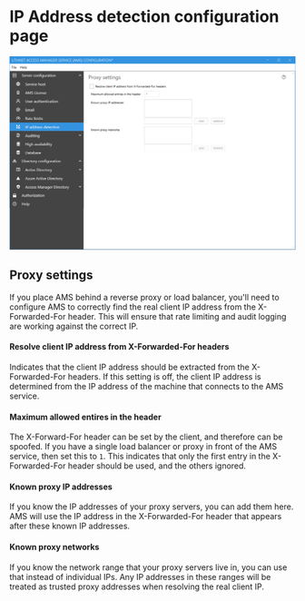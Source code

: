 # IP Address detection configuration page

![](../../images/ui-page-ip-address-detection.png)

## Proxy settings
If you place AMS behind a reverse proxy or load balancer, you'll need to configure AMS to correctly find the real client IP address from the X-Forwarded-For header. This will ensure that rate limiting and audit logging are working against the correct IP.

#### Resolve client IP address from X-Forwarded-For headers
Indicates that the client IP address should be extracted from the X-Forwarded-For headers. If this setting is off, the client IP address is determined from the IP address of the machine that connects to the AMS service.

#### Maximum allowed entires in the header
The X-Forward-For header can be set by the client, and therefore can be spoofed. If you have a single load balancer or proxy in front of the AMS service, then set this to `1`. This indicates that only the first entry in the X-Forwarded-For header should be used, and the others ignored.

#### Known proxy IP addresses
If you know the IP addresses of your proxy servers, you can add them here. AMS will use the IP address in the X-Forwarded-For header that appears after these known IP addresses.

#### Known proxy networks
If you know the network range that your proxy servers live in, you can use that instead of individual IPs. Any IP addresses in these ranges will be treated as trusted proxy addresses when resolving the real client IP.
